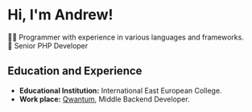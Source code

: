# Hi, I'm Andrew!

👨‍💻 Programmer with experience in various languages and frameworks. <br>
🥇 Senior PHP Developer

## Education and Experience
- **Educational Institution:** International East European College.
- **Work place:** [Qwantum](https://qwantum.agency), Middle Backend Developer.
